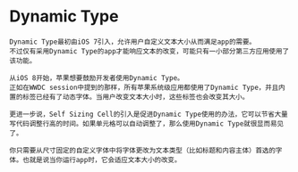 # Dynamic Type 

<!-- create time: 2014-11-23 22:57:17  -->

    Dynamic Type最初由iOS 7引入，允许用户自定义文本大小从而满足app的需要。
    不过仅有采用Dynamic Type的app才能响应文本的改变，可能只有一小部分第三方应用使用了该功能。
    
    从iOS 8开始，苹果想要鼓励开发者使用Dynamic Type。
    正如在WWDC session中提到的那样，所有苹果系统级应用都使用了Dynamic Type，并且内置的标签已经有了动态字体。当用户改变文本大小时，这些标签也会改变其大小。
    
    更进一步说，Self Sizing Cell的引入是促进Dynamic Type使用的办法，它可以节省大量写代码调整行高的时间。如果单元格可以自动调整了，那么使用Dynamic Type就很显而易见了。
    
    你只需要从尺寸固定的自定义字体中将字体更改为文本类型（比如标题和内容主体）首选的字体。也就是说当你运行app时，它会适应文本大小的改变。
